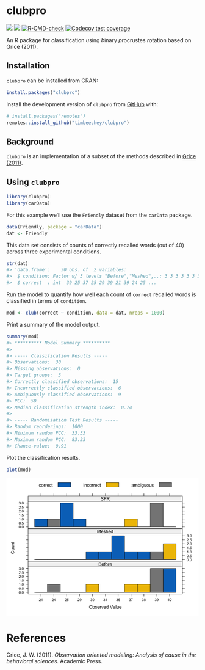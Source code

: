 
<!-- README.md is generated from README.Rmd. Please edit that file -->

# clubpro

<!-- badges: start -->

![](https://www.r-pkg.org/badges/version-ago/clubpro?color=orange)
![](https://cranlogs.r-pkg.org/badges/grand-total/clubpro)
[![R-CMD-check](https://github.com/timbeechey/clubpro/actions/workflows/R-CMD-check.yaml/badge.svg)](https://github.com/timbeechey/clubpro/actions/workflows/R-CMD-check.yaml)
[![Codecov test
coverage](https://codecov.io/gh/timbeechey/clubpro/branch/master/graph/badge.svg)](https://app.codecov.io/gh/timbeechey/clubpro?branch=master)
<!-- badges: end -->

An R package for *cl*assification *u*sing *b*inary *p*rocrustes
*ro*tation based on Grice (2011).

## Installation

`clubpro` can be installed from CRAN:

``` r
install.packages("clubpro")
```

Install the development version of `clubpro` from
[GitHub](https://github.com/timbeechey/clubpro) with:

``` r
# install.packages("remotes")
remotes::install_github("timbeechey/clubpro")
```

## Background

`clubpro` is an implementation of a subset of the methods described in
[Grice (2011)](https://psycnet.apa.org/record/2011-14580-000).

## Using `clubpro`

``` r
library(clubpro)
library(carData)
```

For this example we’ll use the `Friendly` dataset from the `carData`
package.

``` r
data(Friendly, package = "carData")
dat <- Friendly
```

This data set consists of counts of correctly recalled words (out of 40)
across three experimental conditions.

``` r
str(dat)
#> 'data.frame':    30 obs. of  2 variables:
#>  $ condition: Factor w/ 3 levels "Before","Meshed",..: 3 3 3 3 3 3 3 3 3 3 ...
#>  $ correct  : int  39 25 37 25 29 39 21 39 24 25 ...
```

Run the model to quantify how well each count of `correct` recalled
words is classified in terms of `condition`.

``` r
mod <- club(correct ~ condition, data = dat, nreps = 1000)
```

Print a summary of the model output.

``` r
summary(mod)
#> ********** Model Summary **********
#> 
#> ----- Classification Results -----
#> Observations:  30 
#> Missing observations:  0 
#> Target groups:  3 
#> Correctly classified observations:  15 
#> Incorrectly classified observations:  6 
#> Ambiguously classified observations:  9 
#> PCC:  50 
#> Median classification strength index:  0.74 
#> 
#> ----- Randomisation Test Results -----
#> Random reorderings:  1000 
#> Minimum random PCC:  33.33 
#> Maximum random PCC:  83.33 
#> Chance-value:  0.91
```

Plot the classification results.

``` r
plot(mod)
```

![](man/figures/README-plot-1.png)<!-- -->

# References

Grice, J. W. (2011). *Observation oriented modeling: Analysis of cause
in the behavioral sciences*. Academic Press.
